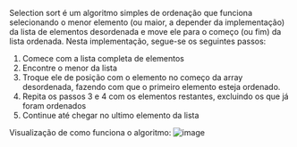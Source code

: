 Selection sort é um algoritmo simples de ordenação que funciona selecionando o menor elemento (ou maior, a depender da implementação) 
da lista de elementos desordenada e move ele para o começo (ou fim) da lista ordenada. 
Nesta implementação, segue-se os seguintes passos:

1. Comece com a lista completa de elementos
2. Encontre o menor da lista
3. Troque ele de posição com o elemento no começo da array desordenada, fazendo com que o primeiro elemento esteja ordenado.
4. Repita os passos 3 e 4 com os elementos restantes, excluindo os que já foram ordenados
5. Continue até chegar no ultimo elemento da lista

Visualização de como funciona o algoritmo:
![image](https://github.com/thiagomvas/programacao-imperativa/assets/47324415/74f631ef-7136-4c1f-9d85-75c58e018397)

